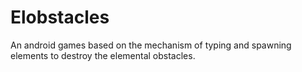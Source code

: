 # Elobstacles
An android games based on the mechanism of typing and spawning elements to destroy the elemental obstacles.
